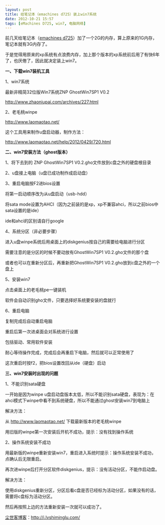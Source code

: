 ```yaml
---
layout: post
title: 给笔记本（emachines d725）装上win7系统
date: 2012-10-21 15:57
tags: [eMachines D725, win7, 电脑网络]
---
```

前几天给笔记本（<a href="http://i.lvshiminglu.com/tag/emachines-d725">emachines d725</a>）加了一个2G的内存，算上原来的1G内存，笔记本就有3G内存了。

于是觉得用原来的xp系统有点浪费内存，加上那个版本的xp系统前后用了有快6年了，也厌倦了，因此就决定装上win7。

<strong>一、下载win7装机工具</strong>

1、win7系统

最新非精简32位版Win7系统ZNP GhostWin7SP1 V0.2

<a href="http://www.zhaoniupai.com/archives/227.html" target="_blank">http://www.zhaoniupai.com/archives/227.html</a>

2、老毛桃winpe

<a href="http://www.laomaotao.net/" target="_blank">http://www.laomaotao.net/</a>

这个工具用来制作u盘启动器，制作方法：

<a href="http://www.laomaotao.net/help/2012/0429/720.html" target="_blank">http://www.laomaotao.net/help/2012/0429/720.html</a>

<strong>二、win7安装方法（ghost版本）</strong>

1、将下去到的 ZNP GhostWin7SP1 V0.2.gho文件放到c盘之外的硬盘根目录

2、u盘接上电脑（u盘已成功制作成启动盘）

3、重启电脑按F2进bios设置

将第一启动顺序改为从u盘启动（usb-hdd）

将sata mode设置为AHCI（因为之前装的是xp，xp不兼容ahci，所以之前bios中sata设置的是ide）

ide和ahci的区别请自行google

4、系统分区（非必要步骤）

进入u盘winpe系统后用桌面上的diskgenius按自己的需要给电脑进行分区

需要注意的是分区的时候不要动放有GhostWin7SP1 V0.2.gho文件的那个盘

或者也可以在重新分区后，再重新把GhostWin7SP1 V0.2.gho放到c盘之外的一个盘上

5、安装win7

点击桌面上的老毛桃pe一键装机

软件会自动识别gho文件，只要选择好系统要安装的盘就行

6、重启电脑

复制完成后自动重启电脑

重启后第一次进桌面会对系统进行设置

包括驱动、常用软件安装

耐心等待操作完成，完成后会再重启下电脑，然后就可以正常使用了

这次重启时按f2，把bios设置改回从ide（硬盘）启动

<strong>三、win7安装时出现的问题</strong>

1、不能识别sata硬盘

一开始是因为winpe u盘启动盘版本太低，所以不能识别sata硬盘，表现为：在ahci模式下winpe中看不到系统硬盘，所以不能通过ghost安装win7到电脑上

解决方法：

从 <a href="http://www.laomaotao.net/ " target="_blank">http://www.laomaotao.net/ </a>下载最新版本的老毛桃winpe

用旧版的winpe第一次安装后开机不成功，提示：没有找到操作系统

2、操作系统安装不成功

用最新版的winpe重新安装win7，重启进入系统时提示：操作系统安装不成功，点确认后无限重启。

再次进winpe后打开分区软件diskgenius，提示：没有活动分区，不能作启动盘。

解决方法：

使用diskgenius重新分区，分区后看c盘是否已经标为活动分区，如果没有的话，需要将c盘标为活动分区。

然后再按照上边的方法重新安装一次就可以成功了。

<a href="http://i.lvshiminglu.com/">尘世客博客</a>：<a href="http://i.lvshiminglu.com/">http://i.lvshiminglu.com/</a>

